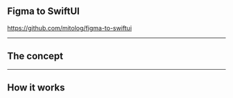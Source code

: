 ## Figma to SwiftUI

https://github.com/mitolog/figma-to-swiftui

---
## The concept

---
##  How it works